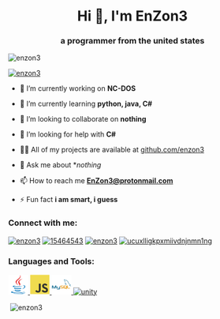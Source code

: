 <h1 align="center">Hi 👋, I'm EnZon3</h1>
<h3 align="center">a programmer from the united states</h3>

<p align="left"> <img src="https://komarev.com/ghpvc/?username=enzon3&label=Profile%20views&color=0e75b6&style=flat" alt="enzon3" /> </p>

<p align="left"> <a href="https://github.com/ryo-ma/github-profile-trophy"><img src="https://github-profile-trophy.vercel.app/?username=enzon3" alt="enzon3" /></a> </p>

- 🔭 I’m currently working on **NC-DOS**

- 🌱 I’m currently learning **python, java, C#**

- 👯 I’m looking to collaborate on **nothing**

- 🤝 I’m looking for help with **C#**

- 👨‍💻 All of my projects are available at [github.com/enzon3](github.com/enzon3)

- 💬 Ask me about **nothing*

- 📫 How to reach me **EnZon3@protonmail.com**

- ⚡ Fun fact **i am smart, i guess**

<h3 align="left">Connect with me:</h3>
<p align="left">
<a href="https://codepen.io/enzon3" target="blank"><img align="center" src="https://raw.githubusercontent.com/rahuldkjain/github-profile-readme-generator/master/src/images/icons/Social/codepen.svg" alt="enzon3" height="30" width="40" /></a>
<a href="https://stackoverflow.com/users/15464543" target="blank"><img align="center" src="https://raw.githubusercontent.com/rahuldkjain/github-profile-readme-generator/master/src/images/icons/Social/stack-overflow.svg" alt="15464543" height="30" width="40" /></a>
<a href="https://codesandbox.com/enzon3" target="blank"><img align="center" src="https://cdn.jsdelivr.net/npm/simple-icons@3.0.1/icons/codesandbox.svg" alt="enzon3" height="30" width="40" /></a>
<a href="https://www.youtube.com/c/ucuxlligkpxmiivdnjnmn1ng" target="blank"><img align="center" src="https://raw.githubusercontent.com/rahuldkjain/github-profile-readme-generator/master/src/images/icons/Social/youtube.svg" alt="ucuxlligkpxmiivdnjnmn1ng" height="30" width="40" /></a>
</p>

<h3 align="left">Languages and Tools:</h3>
<p align="left"> <a href="https://www.java.com" target="_blank"> <img src="https://raw.githubusercontent.com/devicons/devicon/master/icons/java/java-original.svg" alt="java" width="40" height="40"/> </a> <a href="https://developer.mozilla.org/en-US/docs/Web/JavaScript" target="_blank"> <img src="https://raw.githubusercontent.com/devicons/devicon/master/icons/javascript/javascript-original.svg" alt="javascript" width="40" height="40"/> </a> <a href="https://www.mysql.com/" target="_blank"> <img src="https://raw.githubusercontent.com/devicons/devicon/master/icons/mysql/mysql-original-wordmark.svg" alt="mysql" width="40" height="40"/> </a> <a href="https://unity.com/" target="_blank"> <img src="https://www.vectorlogo.zone/logos/unity3d/unity3d-icon.svg" alt="unity" width="40" height="40"/> </a> </p>

<p>&nbsp;<img align="center" src="https://github-readme-stats.vercel.app/api?username=enzon3&show_icons=true&locale=en" alt="enzon3" /></p>
